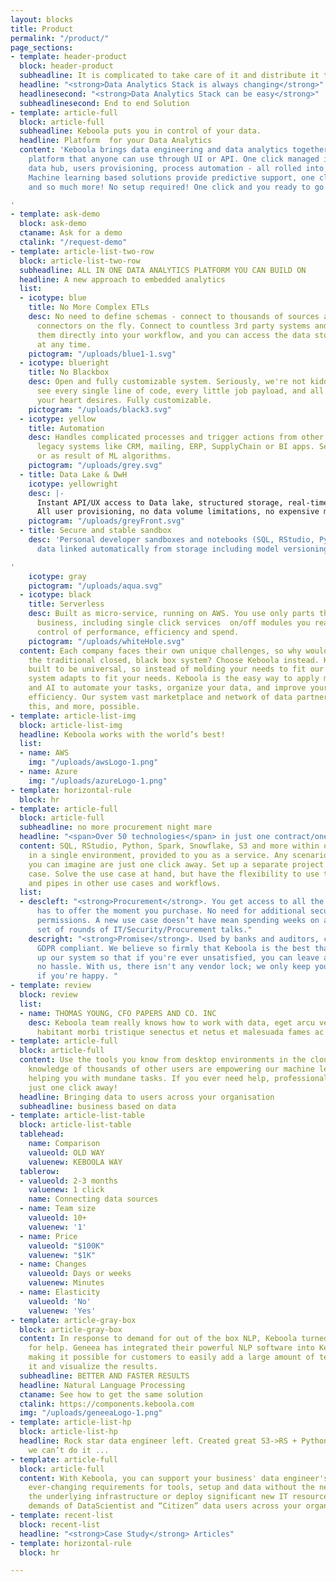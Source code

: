 ```yaml
---
layout: blocks
title: Product
permalink: "/product/"
page_sections:
- template: header-product
  block: header-product
  subheadline: It is complicated to take care of it and distribute it to the users
  headline: "<strong>Data Analytics Stack is always changing</strong>"
  headlinesecond: "<strong>Data Analytics Stack can be easy</strong>"
  subheadlinesecond: End to end Solution
- template: article-full
  block: article-full
  subheadline: Keboola puts you in control of your data.
  headline: Platform  for your Data Analytics
  content: 'Keboola brings data engineering and data analytics together on one single
    platform that anyone can use through UI or API. One click managed infrastructure,
    data hub, users provisioning, process automation - all rolled into one platform.
    Machine learning based solutions provide predictive support, one click scaffolding
    and so much more! No setup required! One click and you ready to go!

'
- template: ask-demo
  block: ask-demo
  ctaname: Ask for a demo
  ctalink: "/request-demo"
- template: article-list-two-row
  block: article-list-two-row
  subheadline: ALL IN ONE DATA ANALYTICS PLATFORM YOU CAN BUILD ON
  headline: A new approach to embedded analytics
  list:
  - icotype: blue
    title: No More Complex ETLs
    desc: No need to define schemas - connect to thousands of sources and create new
      connectors on the fly. Connect to countless 3rd party systems and integrate
      them directly into your workflow, and you can access the data stored by Keboola
      at any time.
    pictogram: "/uploads/blue1-1.svg"
  - icotype: blueright
    title: No Blackbox
    desc: Open and fully customizable system. Seriously, we're not kidding. You can
      see every single line of code, every little job payload, and all the data streams
      your heart desires. Fully customizable.
    pictogram: "/uploads/black3.svg"
  - icotype: yellow
    title: Automation
    desc: Handles complicated processes and trigger actions from other SaaS apps and
      legacy systems like CRM, mailing, ERP, SupplyChain or BI apps. Setup manually
      or as result of ML algorithms.
    pictogram: "/uploads/grey.svg"
  - title: Data Lake & DwH
    icotype: yellowright
    desc: |-
      Instant API/UX access to Data lake, structured storage, real-time analytical datawarehouses for your teams, processed data storage and data catalogs.
      All user provisioning, no data volume limitations, no expensive maintenance cost.
    pictogram: "/uploads/greyFront.svg"
  - title: Secure and stable sandbox
    desc: 'Personal developer sandboxes and notebooks (SQL, RStudio, Python) with
      data linked automatically from storage including model versioning.

'
    icotype: gray
    pictogram: "/uploads/aqua.svg"
  - icotype: black
    title: Serverless
    desc: Built as micro-service, running on AWS. You use only parts that suit your
      business, including single click services  on/off modules you really need. Total
      control of performance, efficiency and spend.
    pictogram: "/uploads/whiteHole.svg"
  content: Each company faces their own unique challenges, so why would you go with
    the traditional closed, black box system? Choose Keboola instead. Keboola was
    built to be universal, so instead of molding your needs to fit our system, our
    system adapts to fit your needs. Keboola is the easy way to apply machine learning
    and AI to automate your tasks, organize your data, and improve your operational
    efficiency. Our system vast marketplace and network of data partners make all
    this, and more, possible.
- template: article-list-img
  block: article-list-img
  headline: Keboola works with the world’s best!
  list:
  - name: AWS
    img: "/uploads/awsLogo-1.png"
  - name: Azure
    img: "/uploads/azureLogo-1.png"
- template: horizontal-rule
  block: hr
- template: article-full
  block: article-full
  subheadline: no more procurement night mare
  headline: "<span>Over 50 technologies</span> in just one contract/one invoice "
  content: SQL, RStudio, Python, Spark, Snowflake, S3 and more within one contract,
    in a single environment, provided to you as a service. Any scenarios and configurations
    you can imagine are just one click away. Set up a separate project for each use
    case. Solve the use case at hand, but have the flexibility to use the results
    and pipes in other use cases and workflows.
  list:
  - descleft: "<strong>Procurement</strong>. You get access to all the tools Keboola
      has to offer the moment you purchase. No need for additional security or procurement
      permissions. A new use case doesn’t have mean spending weeks on a whole new
      set of rounds of IT/Security/Procurement talks."
    descright: "<strong>Promise</strong>. Used by banks and auditors, completely secure,
      GDPR compliant. We believe so firmly that Keboola is the best that we've set
      up our system so that if you're ever unsatisfied, you can leave anytime with
      no hassle. With us, there isn't any vendor lock; we only keep your business
      if you're happy. "
- template: review
  block: review
  list:
  - name: THOMAS YOUNG, CFO PAPERS AND CO. INC
    desc: Keboola team really knows how to work with data, eget arcu velit. Pellentesque
      habitant morbi tristique senectus et netus et malesuada fames ac turpis egestas.
- template: article-full
  block: article-full
  content: Use the tools you know from desktop environments in the cloud with the
    knowledge of thousands of other users are empowering our machine learning and
    helping you with mundane tasks. If you ever need help, professional support is
    just one click away!
  headline: Bringing data to users across your organisation
  subheadline: business based on data
- template: article-list-table
  block: article-list-table
  tablehead:
    name: Comparison
    valueold: OLD WAY
    valuenew: KEBOOLA WAY
  tablerow:
  - valueold: 2-3 months
    valuenew: 1 click
    name: Connecting data sources
  - name: Team size
    valueold: 10+
    valuenew: '1'
  - name: Price
    valueold: "$100K"
    valuenew: "$1K"
  - name: Changes
    valueold: Days or weeks
    valuenew: Minutes
  - name: Elasticity
    valueold: 'No'
    valuenew: 'Yes'
- template: article-gray-box
  block: article-gray-box
  content: In response to demand for out of the box NLP, Keboola turned to Geneea
    for help. Geneea has integrated their powerful NLP software into Keboola’s platform
    making it possible for customers to easily add a large amount of text, process
    it and visualize the results.
  subheadline: BETTER AND FASTER RESULTS
  headline: Natural Language Processing
  ctaname: See how to get the same solution
  ctalink: https://components.keboola.com
  img: "/uploads/geneeaLogo-1.png"
- template: article-list-hp
  block: article-list-hp
  headline: Rock star data engineer left. Created great S3->RS + Python ... but now
    we can’t do it ...
- template: article-full
  block: article-full
  content: With Keboola, you can support your business' data engineer's and data scientist's
    ever-changing requirements for tools, setup and data without the need to change
    the underlying infrastructure or deploy significant new IT resources to handle
    demands of DataScientist and “Citizen” data users across your organisation.
- template: recent-list
  block: recent-list
  headline: "<strong>Case Study</strong> Articles"
- template: horizontal-rule
  block: hr

---
```

